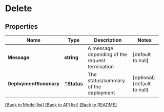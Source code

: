 # Delete

## Properties
Name | Type | Description | Notes
------------ | ------------- | ------------- | -------------
**Message** | **string** | A message depending of the request termination | [default to null]
**DeploymentSummary** | [***Status**](Status.md) | The status/summary of the deployment | [optional] [default to null]

[[Back to Model list]](../README.md#documentation-for-models) [[Back to API list]](../README.md#documentation-for-api-endpoints) [[Back to README]](../README.md)



